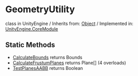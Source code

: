 # GeometryUtility
class in UnityEngine
 / Inherits from: <a href="https://docs.unity3d.com/6000.1/Documentation/ScriptReference/Object.html">Object</a> / Implemented in: <a href="https://docs.unity3d.com/6000.1/Documentation/ScriptReference/UnityEngine.CoreModule.html">UnityEngine.CoreModule</a>

## Static Methods
- <a href="https://docs.unity3d.com/6000.1/Documentation/ScriptReference/GeometryUtility.CalculateBounds.html">CalculateBounds</a> returns Bounds
- <a href="https://docs.unity3d.com/6000.1/Documentation/ScriptReference/GeometryUtility.CalculateFrustumPlanes.html">CalculateFrustumPlanes</a> returns Plane[] (4 overloads)
- <a href="https://docs.unity3d.com/6000.1/Documentation/ScriptReference/GeometryUtility.TestPlanesAABB.html">TestPlanesAABB</a> returns Boolean
